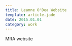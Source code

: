 ```yaml
---
title: Leanne O'Dea Website
template: article.jade
date: 2015.01.01
category: work
---
```


MRA website
